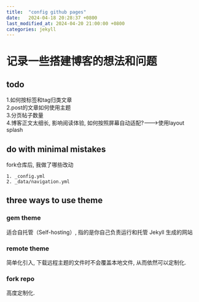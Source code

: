 ```yaml
---
title:  "config github pages"
date:   2024-04-18 20:28:37 +0800
last_modified_at: 2024-04-20 21:00:00 +0800
categories: jekyll
---
```


# 记录一些搭建博客的想法和问题  

## todo
1.如何按标签和tag归类文章  
2.post的文章如何使用主题  
3.分页帖子数量  
4.博客正文太细长, 影响阅读体验, 如何按照屏幕自动适配?--->使用layout splash  

## do with minimal mistakes  
fork仓库后, 我做了哪些改动  
```
1. _config.yml  
2. _data/navigation.yml  
```

## three ways to use theme  

### gem theme  
适合自托管（Self-hosting）, 指的是你自己负责运行和托管 Jekyll 生成的网站  

### remote theme  
简单化引入, 下载远程主题的文件时不会覆盖本地文件, 从而依然可以定制化.  

### fork repo  
高度定制化.  